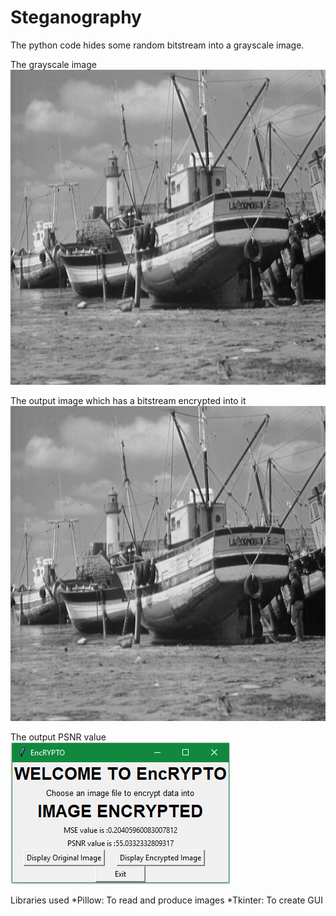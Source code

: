 # Steganography
The python code hides some random bitstream into a grayscale image.

The grayscale image
![boat.jpg](/images/boat.png)

The output image which has a bitstream encrypted into it
![encrypted.jpg](/images/Encrypted.png)

The output PSNR value
![output.png](/images/output.PNG)

Libraries used
*Pillow: To read and produce images
*Tkinter: To create GUI

